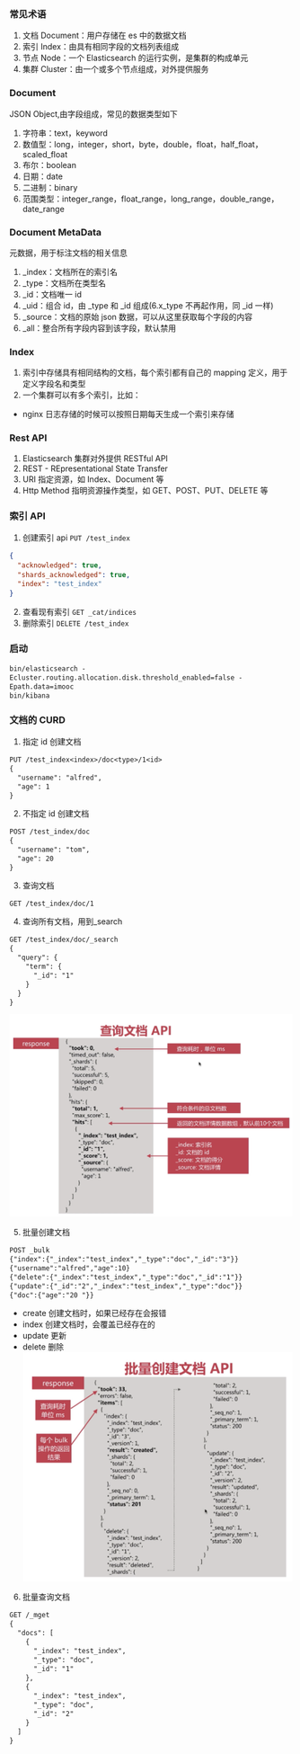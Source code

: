 ### 常见术语
1. 文档 Document：用户存储在 es 中的数据文档
2. 索引 Index：由具有相同字段的文档列表组成
3. 节点 Node：一个 Elasticsearch 的运行实例，是集群的构成单元
4. 集群 Cluster：由一个或多个节点组成，对外提供服务

### Document
JSON Object,由字段组成，常见的数据类型如下
1. 字符串：text，keyword
2. 数值型：long，integer，short，byte，double，float，half_float，scaled_float
3. 布尔：boolean
4. 日期：date
5. 二进制：binary
6. 范围类型：integer_range，float_range，long_range，double_range，date_range

### Document MetaData
元数据，用于标注文档的相关信息
1. _index：文档所在的索引名
2. _type：文档所在类型名
3. _id：文档唯一 id
4. _uid：组合 id，由 _type 和 _id 组成(6.x_type 不再起作用，同 _id 一样)
5. _source：文档的原始 json 数据，可以从这里获取每个字段的内容
6. _all：整合所有字段内容到该字段，默认禁用

### Index
1. 索引中存储具有相同结构的文档，每个索引都有自己的 mapping 定义，用于定义字段名和类型
2. 一个集群可以有多个索引，比如：
  - nginx 日志存储的时候可以按照日期每天生成一个索引来存储

### Rest API
1. Elasticsearch 集群对外提供 RESTful API
2. REST - REpresentational State Transfer
3. URI 指定资源，如 Index、Document 等
4. Http Method 指明资源操作类型，如 GET、POST、PUT、DELETE 等 

### 索引 API
1. 创建索引 api `PUT /test_index`
```json
{
  "acknowledged": true,
  "shards_acknowledged": true,
  "index": "test_index"
}
```
2. 查看现有索引 `GET _cat/indices`
3. 删除索引 `DELETE /test_index`

### 启动
```shell
bin/elasticsearch -Ecluster.routing.allocation.disk.threshold_enabled=false -Epath.data=imooc
bin/kibana
```

### 文档的 CURD
1. 指定 id 创建文档
```
PUT /test_index<index>/doc<type>/1<id>
{
  "username": "alfred",
  "age": 1
}
```
2. 不指定 id 创建文档
```
POST /test_index/doc
{
  "username": "tom",
  "age": 20
}
```
3. 查询文档
```
GET /test_index/doc/1
```
4. 查询所有文档，用到_search
```
GET /test_index/doc/_search
{
  "query": {
    "term": {
      "_id": "1"
    }
  }
}
```
![es-查询文档response](../images/es-查询文档response.png)

5. 批量创建文档
```
POST _bulk
{"index":{"_index":"test_index","_type":"doc","_id":"3"}}
{"username":"alfred","age":10}
{"delete":{"_index":"test_index","_type":"doc","_id":"1"}}
{"update":{"_id":"2","_index":"test_index","_type":"doc"}}
{"doc":{"age":"20 "}}
```
  - create 创建文档时，如果已经存在会报错 
  - index 创建文档时，会覆盖已经存在的
  - update 更新
  - delete 删除
![es-批量创建文档response](../images/es-批量创建文档response.png)

6. 批量查询文档
```
GET /_mget
{
  "docs": [
    {
      "_index": "test_index",
      "_type": "doc",
      "_id": "1"
    },
    {
      "_index": "test_index",
      "_type": "doc",
      "_id": "2"
    }
  ]
}
```